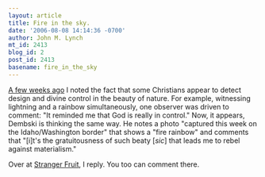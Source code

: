 ```yaml
---
layout: article
title: Fire in the sky.
date: '2006-08-08 14:14:36 -0700'
author: John M. Lynch
mt_id: 2413
blog_id: 2
post_id: 2413
basename: fire_in_the_sky
---
```

<a href="http://scienceblogs.com/strangerfruit/2006/07/rainbow_and_lightning.php">A few weeks ago</a> I noted the fact that some Christians appear to detect design and divine control in the beauty of nature. For example, witnessing lightning and a rainbow simultaneously, one observer was driven to comment: "It reminded me that God is really in control." Now, it appears, Dembski is thinking the same way. He notes a photo "captured this week on the Idaho/Washington border" that shows a "fire rainbow" and comments that "[i]t's the gratuitousness of such beaty [<i>sic</i>] that leads me to rebel against materialism."

Over at <a href="http://scienceblogs.com/strangerfruit/2006/08/fire_in_the_sky.php">Stranger Fruit</a>, I reply. You too can comment there. 

